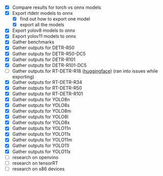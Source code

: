 - [x] Compare results for torch vs onnx models
- [x] Export rtdetr models to onnx
	- [x] find out how to export one model
	- [x] export all the models
- [x] Export yolov8 models to onnx
- [x] Export yolov11 models to onnx
- [x] Gather benchmarks
- [x] Gather outputs for DETR-R50
- [x] Gather outputs for DETR-R50-DC5
- [x] Gather outputs for DETR-R101
- [x] Gather outputs for DETR-R101-DC5
- [ ] Gather outputs for RT-DETR-R18 ([huggingface](https://huggingface.co/PekingU)) (ran into issues while exporting)
- [x] Gather outputs for RT-DETR-R34
- [x] Gather outputs for RT-DETR-R50
- [x] Gather outputs for RT-DETR-R101
- [x] Gather outputs for YOLO8n
- [x] Gather outputs for YOLO8s
- [x] Gather outputs for YOLO8m
- [x] Gather outputs for YOLO8l
- [x] Gather outputs for YOLO8x
- [x] Gather outputs for YOLO11n
- [x] Gather outputs for YOLO11s
- [x] Gather outputs for YOLO11m
- [x] Gather outputs for YOLO11l
- [x] Gather outputs for YOLO11x
- [ ] research on openvino
- [ ] research on tensorRT
- [ ] research on x86 devices